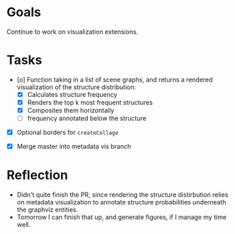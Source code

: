 # Goals

Continue to work on visualization extensions.


# Tasks

* [o] Function taking in a list of scene graphs, and returns a rendered visualization of the structure distribution:
    * [X] Calculates structure frequency
    * [X] Renders the top k most frequent structures
    * [X] Composites them horizontally
    * [ ] frequency annotated below the structure
* [X] Optional borders for `createCollage`
* [X] Merge master into metadata vis branch


# Reflection

* Didn't quite finish the PR, since rendering the structure distirbution relies
  on metadata visualization to annotate structure probabilities underneath the
  graphviz entities.
* Tomorrow I can finish that up, and generate figures, if I manage my time
  well.
